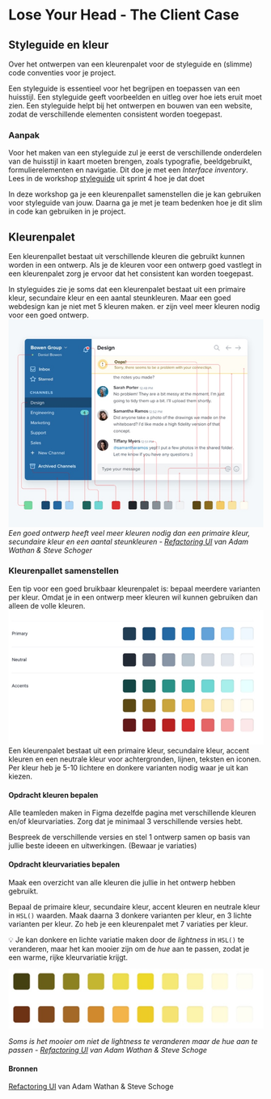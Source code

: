 # Lose Your Head - The Client Case

## Styleguide en kleur

Over het ontwerpen van een kleurenpalet voor de styleguide en (slimme) code conventies voor je project.

Een styleguide is essentieel voor het begrijpen en toepassen van een huisstijl. Een styleguide geeft voorbeelden en uitleg over hoe iets eruit moet zien. Een styleguide helpt bij het ontwerpen en bouwen van een website, zodat de verschillende elementen consistent worden toegepast.

### Aanpak
Voor het maken van een styleguide zul je eerst de verschillende onderdelen van de huisstijl in kaart moeten brengen, zoals typografie, beeldgebruikt, formulierelementen en navigatie. Dit doe je met een _Interface inventory_. Lees in de workshop [styleguide](https://github.com/fdnd-task/look-and-feel-corporate-identity/blob/main/docs/styleguide.md) uit sprint 4 hoe je dat doet

In deze workshop ga je een kleurenpallet samenstellen die je kan gebruiken voor styleguide van jouw. Daarna ga je met je team bedenken hoe je dit slim in code kan gebruiken in je project.

## Kleurenpalet
Een kleurenpallet bestaat uit verschillende kleuren die gebruikt kunnen worden in een ontwerp. Als je de kleuren voor een ontwerp goed vastlegt in een kleurenpalet zorg je ervoor dat het consistent kan worden toegepast.

In styleguides zie je soms dat een kleurenpalet bestaat uit een primaire kleur, secundaire kleur en een aantal steunkleuren. Maar een goed webdesign kan je niet met 5 kleuren maken. er zijn veel meer kleuren nodig voor een goed ontwerp. 
<img src="styleguide-you-need-more-colors-than-you-think.jpg">
_Een goed ontwerp heeft veel meer kleuren nodig dan een primaire kleur, secundaire kleur en een aantal steunkleuren - [Refactoring Ul](https://www.refactoringui.com) van Adam Wathan & Steve Schoger_

### Kleurenpallet samenstellen
Een tip voor een goed bruikbaar kleurenpalet is: bepaal meerdere varianten per kleur. Omdat je in een ontwerp meer kleuren wil kunnen gebruiken dan alleen de volle kleuren.
<img src="styleguide-color-palet-with-shades.jpg">
Een kleurenpalet bestaat uit een primaire kleur, secundaire kleur, accent kleuren en een neutrale kleur voor achtergronden, lijnen, teksten en iconen. Per kleur heb je 5-10 lichtere en donkere varianten nodig waar je uit kan kiezen.

#### Opdracht kleuren bepalen
Alle teamleden maken in Figma dezelfde pagina met verschillende kleuren en/of kleurvariaties. Zorg dat je minimaal 3 verschillende versies hebt.

Bespreek de verschillende versies en stel 1 ontwerp samen op basis van jullie beste ideeen en uitwerkingen. (Bewaar je variaties)

#### Opdracht kleurvariaties bepalen
Maak een overzicht van alle kleuren die jullie in het ontwerp hebben gebruikt.  

Bepaal de primaire kleur, secundaire kleur, accent kleuren en neutrale kleur in `HSL()` waarden. Maak daarna 3 donkere varianten per kleur, en 3 lichte varianten per kleur. Zo heb je een kleurenpalet met 7 variaties per kleur.

💡 Je kan donkere en lichte variatie maken door de _lightness_ in `HSL()` te veranderen, maar het kan mooier zijn om de _hue_ aan te passen, zodat je een warme, rijke kleurvariatie krijgt.

<img src="styleguide-lightness-of-hue-variaties.jpg">

_Soms is het mooier om niet de lightness te veranderen maar de hue aan te passen - [Refactoring Ul](https://www.refactoringui.com) van Adam Wathan & Steve Schoge_

#### Bronnen


[Refactoring Ul](https://www.refactoringui.com) van Adam Wathan & Steve Schoge


<!--

KLeur en toegankelijkheid. Waar moet je op letten? 

Dark mode contrast en leesbaarheid. 

-->


<!--

## CSS Color
Over CSS color
Op verschillende mogelijkheden wijzen. 
HSL
NIeuwe kleuren ... hoe heet dat eigenlijk? 



Ontwikkeling van kleur in CSS
Komma's. 
Maar wat met fallback?


Ditch RGB for HSL


### HSL
Color wheel. 

Code voorbeeld met custom properties. 



### Nieuwe kleuren


### Darkmode

Color-scheme
Fall back?

Dark color toegankelijkheid

Relative color


### Fallback



### Toegankelijkheid





#### Bronnen

HSL color wheel
https://codepen.io/websanity/pres/QWNMRq

On Switching from HEX & RGB to HSL
https://www.sarasoueidan.com/blog/hex-rgb-to-hsl/


-->
